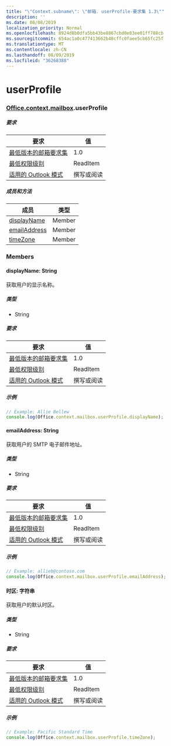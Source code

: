 ```yaml
---
title: "\"Context.subname\": \"邮箱. userProfile-要求集 1.3\""
description: ''
ms.date: 08/08/2019
localization_priority: Normal
ms.openlocfilehash: 8924d8b0dfa5bb43be8867cbd0e83ee01ff788cb
ms.sourcegitcommit: 654ac1a0c477413662b48cffc0faee5cb65fc25f
ms.translationtype: MT
ms.contentlocale: zh-CN
ms.lasthandoff: 08/09/2019
ms.locfileid: "36268388"
---
```

# <a name="userprofile"></a>userProfile

### <a name="officeofficemdcontextofficecontextmdmailboxofficecontextmailboxmduserprofile"></a>[Office](Office.md)[.context](Office.context.md)[.mailbox](Office.context.mailbox.md).userProfile

##### <a name="requirements"></a>要求

|要求| 值|
|---|---|
|[最低版本的邮箱要求集](/office/dev/add-ins/reference/requirement-sets/outlook-api-requirement-sets)| 1.0|
|[最低权限级别](/outlook/add-ins/understanding-outlook-add-in-permissions)| ReadItem|
|[适用的 Outlook 模式](/outlook/add-ins/#extension-points)| 撰写或阅读|

##### <a name="members-and-methods"></a>成员和方法

| 成员 | 类型 |
|--------|------|
| [displayName](#displayname-string) | Member |
| [emailAddress](#emailaddress-string) | Member |
| [timeZone](#timezone-string) | Member |

### <a name="members"></a>Members

#### <a name="displayname-string"></a>displayName: String

获取用户的显示名称。

##### <a name="type"></a>类型

*   String

##### <a name="requirements"></a>要求

|要求| 值|
|---|---|
|[最低版本的邮箱要求集](/office/dev/add-ins/reference/requirement-sets/outlook-api-requirement-sets)| 1.0|
|[最低权限级别](/outlook/add-ins/understanding-outlook-add-in-permissions)| ReadItem|
|[适用的 Outlook 模式](/outlook/add-ins/#extension-points)| 撰写或阅读|

##### <a name="example"></a>示例

```javascript
// Example: Allie Bellew
console.log(Office.context.mailbox.userProfile.displayName);
```

#### <a name="emailaddress-string"></a>emailAddress: String

获取用户的 SMTP 电子邮件地址。

##### <a name="type"></a>类型

*   String

##### <a name="requirements"></a>要求

|要求| 值|
|---|---|
|[最低版本的邮箱要求集](/office/dev/add-ins/reference/requirement-sets/outlook-api-requirement-sets)| 1.0|
|[最低权限级别](/outlook/add-ins/understanding-outlook-add-in-permissions)| ReadItem|
|[适用的 Outlook 模式](/outlook/add-ins/#extension-points)| 撰写或阅读|

##### <a name="example"></a>示例

```javascript
// Example: allieb@contoso.com
console.log(Office.context.mailbox.userProfile.emailAddress);
```

#### <a name="timezone-string"></a>时区: 字符串

获取用户的默认时区。

##### <a name="type"></a>类型

*   String

##### <a name="requirements"></a>要求

|要求| 值|
|---|---|
|[最低版本的邮箱要求集](/office/dev/add-ins/reference/requirement-sets/outlook-api-requirement-sets)| 1.0|
|[最低权限级别](/outlook/add-ins/understanding-outlook-add-in-permissions)| ReadItem|
|[适用的 Outlook 模式](/outlook/add-ins/#extension-points)| 撰写或阅读|

##### <a name="example"></a>示例

```javascript
// Example: Pacific Standard Time
console.log(Office.context.mailbox.userProfile.timeZone);
```
